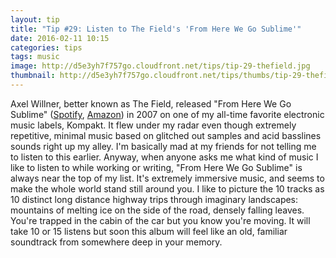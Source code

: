 ```yaml
---
layout: tip
title: "Tip #29: Listen to The Field's 'From Here We Go Sublime'"
date: 2016-02-11 10:15
categories: tips
tags: music
image: http://d5e3yh7f757go.cloudfront.net/tips/tip-29-thefield.jpg
thumbnail: http://d5e3yh7f757go.cloudfront.net/tips/thumbs/tip-29-thefield.jpg
---
```

Axel Willner, better known as The Field, released "From Here We Go Sublime" ([Spotify](https://open.spotify.com/album/0qKWj1YPqY4pKBb0HPL2R6), [Amazon](http://amzn.to/1Q9DETn)) in 2007 on one of my all-time favorite electronic music labels, Kompakt. It flew under my radar even though extremely repetitive, minimal music based on glitched out samples and acid basslines sounds right up my alley. I'm basically mad at my friends for not telling me to listen to this earlier. Anyway, when anyone asks me what kind of music I like to listen to while working or writing, "From Here We Go Sublime" is always near the top of my list. It's extremely immersive music, and seems to make the whole world stand still around you. I like to picture the 10 tracks as 10 distinct long distance highway trips through imaginary landscapes: mountains of melting ice on the side of the road, densely falling leaves. You're trapped in the cabin of the car but you know you're moving. It will take 10 or 15 listens but soon this album will feel like an old, familiar soundtrack from somewhere deep in your memory.

